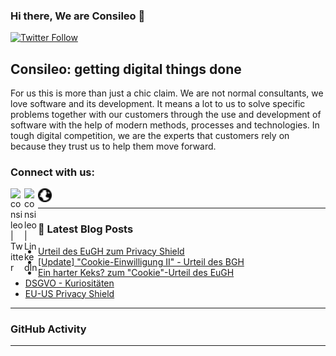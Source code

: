 ### Hi there, We are Consileo 👋

[![Twitter Follow](https://img.shields.io/twitter/follow/consileo?color=1DA1F2&logo=twitter&style=for-the-badge)](https://twitter.com/consileo)

## Consileo: getting digital things done

For us this is more than just a chic claim. We are not normal consultants, we love software and its development. It means a lot to us to solve specific problems together with our customers through the use and development of software with the help of modern methods, processes and technologies. In tough digital competition, we are the experts that customers rely on because they trust us to help them move forward.

### Connect with us:

[<img align="left" alt="consileo | Twitter" width="22px" src="https://cdn.jsdelivr.net/npm/simple-icons@v3/icons/twitter.svg" />][twitter]
[<img align="left" alt="consileo | LinkedIn" width="22px" src="https://cdn.jsdelivr.net/npm/simple-icons@v3/icons/linkedin.svg" />][linkedin]
[<img align="left" alt="consileo" width="22px" src="https://raw.githubusercontent.com/iconic/open-iconic/master/svg/globe.svg" />][website]

<br />

---

### 📕 Latest Blog Posts

<!-- BLOG-POST-LIST:START -->
- [Urteil des EuGH zum Privacy Shield](https://consileo.de/blog/2020-07-17-urteil-des-eugh-zum-privacy-shield/)
- [[Update] "Cookie-Einwilligung II" - Urteil des BGH](https://consileo.de/blog/2020-05-28-cookie-einwilligung-2-urteil-des-bgh/)
- [Ein harter Keks? zum "Cookie"-Urteil des EuGH](https://consileo.de/blog/2020-01-09-ein-harter-keks-zum-cookie-urteil-des-eugh/)
- [DSGVO - Kuriositäten](https://consileo.de/blog/2019-03-22-dsgvo-kuriositaeten/)
- [EU-US Privacy Shield](https://consileo.de/blog/2019-03-20-eu-us-privacy-shield/)
<!-- BLOG-POST-LIST:END -->

---

### GitHub Activity

<!--START_SECTION:activity-->
<!--END_SECTION:activity-->

---

[website]: https://www.consileo.de
[blog]: https://www.consileo.de/blog/
[twitter]: https://twitter.com/consileo
[linkedin]: https://www.linkedin.com/company/consileo-gmbh-co-kg/
